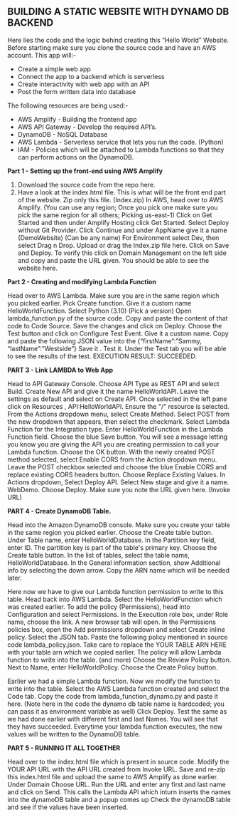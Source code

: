 
## BUILDING A STATIC WEBSITE WITH DYNAMO DB BACKEND

Here lies the code and the logic behind creating this “Hello World” Website. Before starting make sure you clone the source code and have an AWS account. This app will:-
- Create a simple web app
- Connect the app to a backend which is serverless
- Create interactivity with web app with an API
- Post the form written data into database

The following resources are being used:- 
+ AWS Amplify - Building the frontend app
+ AWS API Gateway - Develop the required API’s.
+ DynamoDB - NoSQL Database 
+ AWS Lambda - Serverless service that lets you run the code. (Python)
+ IAM - Policies which will be attached to Lambda functions so that they can perform actions on the DynamoDB.

**Part 1 - Setting up the front-end using AWS Amplify**


1. Download the source code from the repo here.
1. Have a look at the index.html file. This is what will be the front end part of the website. Zip only this file. (Index.zip)
In AWS, head over to AWS Amplify. (You can use any region; Once you pick one make sure you pick the same region for all others; Picking us-east-1)
Click on Get Started and then under Amplify Hosting click Get Started.
Select Deploy without Git Provider.
Click Continue and under AppName give it a name (DemoWebsite) (Can be any name)
For Environment select Dev, then select Drag n Drop.
Upload or drag the Index.zip file here. Click on Save and Deploy.
To verify this click on Domain Management on the left side and copy and paste the URL given. You should be able to see the website here.

**Part 2 - Creating and modifying Lambda Function**


Head over to AWS Lambda. Make sure you are in the same region which you picked earlier.
Pick Create function. Give it a custom name HelloWorldFunction. Select Python (3.10) (Pick a version) 
Open lambda_function.py of the source code. Copy and paste the content of that code to Code Source.
Save the changes and click on Deploy.
Choose the Test button and click on Configure Test Event. Give it a custom name.
Copy and paste the following JSON value into the 
{“firstName”:”Sammy, “lastName”:”Westside”}
Save it . Test it. Under the Test tab you will be able to see the results of the test.
EXECUTION RESULT: SUCCEEDED.


**PART 3 - Link LAMBDA to Web App**

Head to API Gateway Console.
Choose API Type as REST API and select Build.
Create New API and give it the name HelloWorldAPI.
Leave the settings as default and select on Create API.
Once selected in the left pane click on Resources , API:HelloWorldAPI.
Ensure the "/" resource is selected.
From the Actions dropdown menu, select Create Method.
Select POST from the new dropdown that appears, then select the checkmark.
Select Lambda Function for the Integration type.
Enter HelloWorldFunction in the Lambda Function field.
Choose the blue Save button.
You will see a message letting you know you are giving the API you are creating permission to call your Lambda function. Choose the OK button.
With the newly created POST method selected, select Enable CORS from the Action dropdown menu.
Leave the POST checkbox selected and choose the blue Enable CORS and replace existing CORS headers button. Choose Replace Existing Values.
In Actions dropdown, Select Deploy API.
Select New stage and give it a name. WebDemo.
Choose Deploy. Make sure you note the URL given here. (Invoke URL)

**PART 4 - Create DynamoDB Table.**

Head into the Amazon DynamoDB console.
Make sure you create your table in the same region you picked earlier.
Choose the Create table button.
Under Table name, enter HelloWorldDatabase.
In the Partition key field, enter ID. The partition key is part of the table's primary key.
Choose the Create table button.
In the list of tables, select the table name, HelloWorldDatabase.
In the General information section, show Additional info by selecting the down arrow.
Copy the ARN name which will be needed later.

Here now we have to give our Lambda function permission to write to this table.
Head back into AWS Lambda.
Select the HelloWorldFunction which was created earlier.
To add the policy (Permissions), head into Configuration and select Permissions.
In the Execution role box, under Role name, choose the link. A new browser tab will open.
In the Permissions policies box, open the Add permissions dropdown and select Create inline policy.
Select the JSON tab.
Paste the following policy mentioned in source code lambda_policy.json. Take care to replace the YOUR TABLE ARN HERE with your table arn which we copied earlier.
The policy will allow Lambda function to write into the table. (and more)
Choose the Review Policy button.
Next to Name, enter HelloWorldPolicy.
Choose the Create Policy button.

Earlier we had a simple Lambda function. Now we modify the function to write into the table. 
Select the AWS Lambda function created and select the Code tab.
Copy the code from lambda_function_dynamo.py and paste it here. (Note here in the code the dynamo db table name is hardcoded; you can pass it as environment variable as well)
Click Deploy.
Test the same as we had done earlier with different first and last Names. You will see that they have succeeded. Everytime your lambda function executes, the new values will be written to the DynamoDB table.

**PART 5 - RUNNING IT ALL TOGETHER**

Head over to the index.html file which is present in source code.
Modify the YOUR API URL with the API URL created from Invoke URL.
Save and re-zip this index.html file and upload the same to AWS Amplify as done earlier.
Under Domain Choose URL. Run the URL and enter any first and last name and click on Send. This calls the Lambda API which inturn inserts the names into the dynamoDB table and a popup comes up
Check the dynamoDB table and see if the values have been inserted. 



